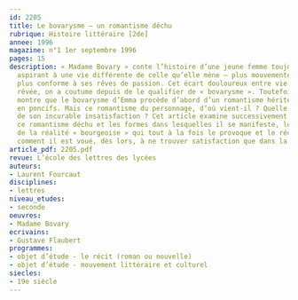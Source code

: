 ```yaml
---
id: 2205
title: Le bovarysme – un romantisme déchu
rubrique: Histoire littéraire [2de]
annee: 1996
magazine: n°1 1er septembre 1996
pages: 15
description: « Madame Bovary » conte l’histoire d’une jeune femme toujours insatisfaite,
  aspirant à une vie différente de celle qu’elle mène – plus mouvementée, plus pleine,
  plus conforme à ses rêves de passion. Cet écart douloureux entre vie réelle et vie
  rêvée, on a coutume depuis de le qualifier de « bovarysme ». Toutefois, cette étude
  montre que le bovarysme d’Emma procède d’abord d’un romantisme hérité et dégradé
  en poncifs. Mais ce romantisme du personnage, d’où vient-il ? Quelle est l’origine
  de son incurable insatisfaction ? Cet article examine successivement l’origine de
  ce romantisme déchu et les formes dans lesquelles il se manifeste, les caractères
  de la réalité « bourgeoise » qui tout à la fois le provoque et le récuse, et enfin
  comment il est voué, dès lors, à ne trouver satisfaction que dans la mort.
article_pdf: 2205.pdf
revue: L’école des lettres des lycées
auteurs:
- Laurent Fourcaut
disciplines:
- lettres
niveau_etudes:
- seconde
oeuvres:
- Madame Bovary
ecrivains:
- Gustave Flaubert
programmes:
- objet d’étude - le récit (roman ou nouvelle)
- objet d’étude - mouvement littéraire et culturel
siecles:
- 19e siècle
---
```

